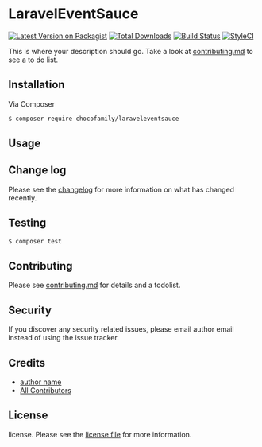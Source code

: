 # LaravelEventSauce

[![Latest Version on Packagist][ico-version]][link-packagist]
[![Total Downloads][ico-downloads]][link-downloads]
[![Build Status][ico-travis]][link-travis]
[![StyleCI][ico-styleci]][link-styleci]

This is where your description should go. Take a look at [contributing.md](contributing.md) to see a to do list.

## Installation

Via Composer

``` bash
$ composer require chocofamily/laraveleventsauce
```

## Usage

## Change log

Please see the [changelog](changelog.md) for more information on what has changed recently.

## Testing

``` bash
$ composer test
```

## Contributing

Please see [contributing.md](contributing.md) for details and a todolist.

## Security

If you discover any security related issues, please email author email instead of using the issue tracker.

## Credits

- [author name][link-author]
- [All Contributors][link-contributors]

## License

license. Please see the [license file](license.md) for more information.

[ico-version]: https://img.shields.io/packagist/v/chocofamily/laraveleventsauce.svg?style=flat-square
[ico-downloads]: https://img.shields.io/packagist/dt/chocofamily/laraveleventsauce.svg?style=flat-square
[ico-travis]: https://img.shields.io/travis/chocofamily/laraveleventsauce/master.svg?style=flat-square
[ico-styleci]: https://styleci.io/repos/12345678/shield

[link-packagist]: https://packagist.org/packages/chocofamily/laraveleventsauce
[link-downloads]: https://packagist.org/packages/chocofamily/laraveleventsauce
[link-travis]: https://travis-ci.org/chocofamily/laraveleventsauce
[link-styleci]: https://github.styleci.io/repos/225345376
[link-author]: https://github.com/chocofamily
[link-contributors]: ../../contributors
